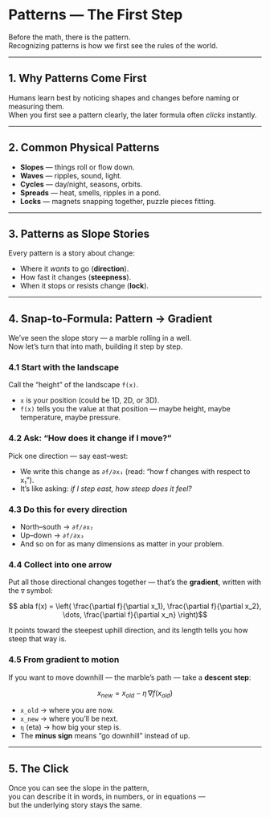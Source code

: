 # Patterns — The First Step

Before the math, there is the pattern.  
Recognizing patterns is how we first see the rules of the world.

---

## 1. Why Patterns Come First

Humans learn best by noticing shapes and changes before naming or measuring them.  
When you first see a pattern clearly, the later formula often *clicks* instantly.

---

## 2. Common Physical Patterns

- **Slopes** — things roll or flow down.  
- **Waves** — ripples, sound, light.  
- **Cycles** — day/night, seasons, orbits.  
- **Spreads** — heat, smells, ripples in a pond.  
- **Locks** — magnets snapping together, puzzle pieces fitting.

---

## 3. Patterns as Slope Stories

Every pattern is a story about change:

- Where it *wants* to go (**direction**).  
- How fast it changes (**steepness**).  
- When it stops or resists change (**lock**).

---

## 4. Snap-to-Formula: Pattern → Gradient

We’ve seen the slope story — a marble rolling in a well.  
Now let’s turn that into math, building it step by step.

### 4.1 Start with the landscape

Call the “height” of the landscape `f(x)`.

- `x` is your position (could be 1D, 2D, or 3D).
- `f(x)` tells you the value at that position — maybe height, maybe temperature, maybe pressure.

### 4.2 Ask: “How does it change if I move?”

Pick one direction — say east–west:

- We write this change as `∂f/∂x₁` (read: “how f changes with respect to x₁”).
- It’s like asking: *if I step east, how steep does it feel?*

### 4.3 Do this for every direction

- North–south → `∂f/∂x₂`  
- Up–down → `∂f/∂x₃`  
- And so on for as many dimensions as matter in your problem.

### 4.4 Collect into one arrow

Put all those directional changes together — that’s the **gradient**, written with the `∇` symbol:

```math

abla f(x) = \left( \frac{\partial f}{\partial x_1}, \frac{\partial f}{\partial x_2}, \dots, \frac{\partial f}{\partial x_n} \right)
```

It points toward the steepest uphill direction, and its length tells you how steep that way is.

### 4.5 From gradient to motion

If you want to move downhill — the marble’s path — take a **descent step**:

```math
x_{new} = x_{old} - \eta \, \nabla f(x_{old})
```

- `x_old` → where you are now.  
- `x_new` → where you’ll be next.  
- `η` (eta) → how big your step is.  
- The **minus sign** means “go downhill” instead of up.

---

## 5. The Click

Once you can see the slope in the pattern,  
you can describe it in words, in numbers, or in equations —  
but the underlying story stays the same.
